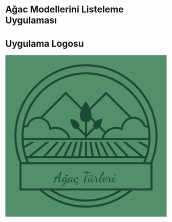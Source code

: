 # Ağac Modellerini Listeleme Uygulaması
# Uygulama Logosu

![appicon](https://github.com/rabiaakose/h5190048rabiakose/blob/main/Screens/logo.png)
